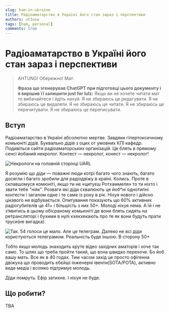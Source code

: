 ```yaml
---
slug: ham-in-ukraine
title: Радіоаматарство в Україні його стан зараз і перспективи
authors: ut3usw
tags: [ham, personal]
comments: true
---
```


# Радіоаматарство в Україні його стан зараз і перспективи

> AHTUNG! Обережно! Мат.
>
> **Фраза що згенерував ChatGPT при підготовці цього документу і я вирішив її залишити just for lulz:**
> Якщо ви не хочете читати мат то вибачайтеся і йдіть нахуй. Я не збираюсь це редагувати. Я не збираюсь це видаляти. Я не збираюсь це читати. Я не збираюсь це перечитувати. Я не збираюсь це переписувати.

## Вступ
Радіоаматарство в Україні абсолютно мертве. Завдяки гіпертоксичному комьюніті *дідів*. Буквально *дідів* з оцих от умовних КПІ кафедр.
Подивіться сайти радіоаматорських організацій. Це блять в прямому сенсі йобаний некролог. Контест — некролог, конест — некролог!

<!--truncate-->

![Некрологи на головній сторінці UARL](https://i.imgur.com/EWdpxcB.jpeg)

Я розумію що *діди* — поважні люди котрі багато чого знають, багато досягли і багато зробили для радіодвіжу в країні. Колись.
Проте в склавшомуся комюніті, якщо ти не «цитуєш Ротхаммеля» то ти ніхто і звати тебе "ніяк". Розваги які діди схвалюють це йоб*ні однотипні контести і загалом одне і те саме із року в рік. Ніхуя нового і дійсно цікавого не відбувається. Опитування показують що 60% активних радіогубителів це 41+ і більшість з них 50+. Молоді ніхуя нема. А їй і не зʼявитись в цьому обісраному комьюніті де вони блять сидять на ретрансляторі і бухими в нулі кхекхекають про те як вони будуть прати труси(не вигадка).

![Так. 54 голоси це мало. Але це телеграм. Далеко не всі діди користуються телеграмом. Реальність буде іншою. В сторону 50+](https://i.imgur.com/Tu4bzfw.png)

Тобто якщо молодь знаходить круте відео західних аматорів і хоче так само. То шлях що треба пройти такий, що вона швидко перехоче. Бо йоб вашу мать. Все як в 40 годах. Тим часом захід це просто офігенна двіжуха що проводить єбєйші інженерні івенти(SOTA/POTA), активно веде медіа і всіляко підтримує молодь.

Діди помруть. Ефір затихне. І ніхуя не буде.

## Що робити?
TBA